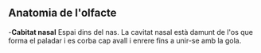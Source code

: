 ## Anatomia de l'olfacte
-__Cabitat nasal__ Espai dins del nas. La cavitat nasal està damunt de l'os que forma el paladar i es corba cap avall i enrere fins a unir-se amb la gola.

